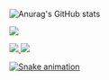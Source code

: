 <div>

  ![Anurag's GitHub stats](https://github-readme-stats.vercel.app/api?username=anuraghazra&show_icons=true&theme=radical)
  
</div>

<div>
<a href="https://mail.google.com/mail/u/0/#inbox" target="_blank"><img src="https://img.shields.io/badge/Gmail-D14836?style=for-the-badge&logo=gmail&logoColor=white" target="_blank">

<a href="https://t.me/cybervini" target="_blank"><img src="https://img.shields.io/badge/Telegram-2CA5E0?style=for-the-badge&logo=telegram&logoColor=white" target="_blank">
<a href = "https://wa.me/5528992749679"><img src="https://img.shields.io/badge/WhatsApp-25D366?style=for-the-badge&logo=whatsapp&logoColor=white" target="_blank">

![Snake animation](https://github.com/jvcunha777/jvcunha777/blob/output/github-contribution-grid-snake.svg)
